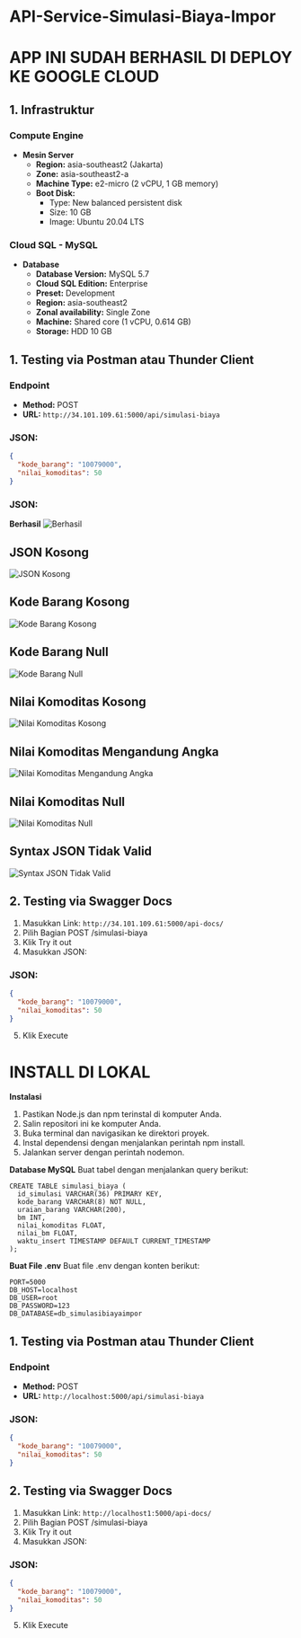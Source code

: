 # API-Service-Simulasi-Biaya-Impor

# APP INI SUDAH BERHASIL DI DEPLOY KE GOOGLE CLOUD

## 1. Infrastruktur

### Compute Engine
- **Mesin Server**
  - **Region:** asia-southeast2 (Jakarta)
  - **Zone:** asia-southeast2-a
  - **Machine Type:** e2-micro (2 vCPU, 1 GB memory)
  - **Boot Disk:** 
    - Type: New balanced persistent disk 
    - Size: 10 GB 
    - Image: Ubuntu 20.04 LTS

### Cloud SQL - MySQL
- **Database**
  - **Database Version:** MySQL 5.7
  - **Cloud SQL Edition:** Enterprise
  - **Preset:** Development
  - **Region:** asia-southeast2
  - **Zonal availability:** Single Zone
  - **Machine:** Shared core (1 vCPU, 0.614 GB)
  - **Storage:** HDD 10 GB

## 1. Testing via Postman atau Thunder Client

### Endpoint
- **Method:** POST 
- **URL:** `http://34.101.109.61:5000/api/simulasi-biaya`

### JSON:
```json
{
  "kode_barang": "10079000",
  "nilai_komoditas": 50
}
```

### JSON:
**Berhasil**
![Berhasil](gambar/berhasil.png)

## **JSON Kosong**
![JSON Kosong](gambar/json-kosong.png)

## **Kode Barang Kosong**
![Kode Barang Kosong](gambar/kode-barang-kosong.png)

## **Kode Barang Null**
![Kode Barang Null](gambar/kode-barang-null.png)

## **Nilai Komoditas Kosong**
![Nilai Komoditas Kosong](gambar/nilai-komoditas-kosong.png)

## **Nilai Komoditas Mengandung Angka**
![Nilai Komoditas Mengandung Angka](gambar/nilai-komoditas-mengandung-angka.png)

## **Nilai Komoditas Null**
![Nilai Komoditas Null](gambar/nilai-komoditas-null.png)

## **Syntax JSON Tidak Valid**
![Syntax JSON Tidak Valid](gambar/syntax-json-tidak-valid.png)

## 2. Testing via Swagger Docs

1. Masukkan Link: `http://34.101.109.61:5000/api-docs/`
2. Pilih Bagian POST /simulasi-biaya
3. Klik Try it out
4. Masukkan JSON:
### JSON:
```json
{
  "kode_barang": "10079000",
  "nilai_komoditas": 50
}
```
5. Klik Execute


# INSTALL DI LOKAL

**Instalasi**
1. Pastikan Node.js dan npm terinstal di komputer Anda.
2. Salin repositori ini ke komputer Anda.
3. Buka terminal dan navigasikan ke direktori proyek.
4. Instal dependensi dengan menjalankan perintah npm install.
5. Jalankan server dengan perintah nodemon.

**Database MySQL**
Buat tabel dengan menjalankan query berikut:
```
CREATE TABLE simulasi_biaya (
  id_simulasi VARCHAR(36) PRIMARY KEY,
  kode_barang VARCHAR(8) NOT NULL,
  uraian_barang VARCHAR(200),
  bm INT,
  nilai_komoditas FLOAT,
  nilai_bm FLOAT,
  waktu_insert TIMESTAMP DEFAULT CURRENT_TIMESTAMP
);
```
**Buat File .env**
Buat file .env dengan konten berikut:
```
PORT=5000
DB_HOST=localhost
DB_USER=root
DB_PASSWORD=123
DB_DATABASE=db_simulasibiayaimpor
```

## 1. Testing via Postman atau Thunder Client

### Endpoint
- **Method:** POST 
- **URL:** `http://localhost:5000/api/simulasi-biaya`

### JSON:
```json
{
  "kode_barang": "10079000",
  "nilai_komoditas": 50
}
```

## 2. Testing via Swagger Docs

1. Masukkan Link: `http://localhost1:5000/api-docs/`
2. Pilih Bagian POST /simulasi-biaya
3. Klik Try it out
4. Masukkan JSON:
### JSON:
```json
{
  "kode_barang": "10079000",
  "nilai_komoditas": 50
}
```
5. Klik Execute
